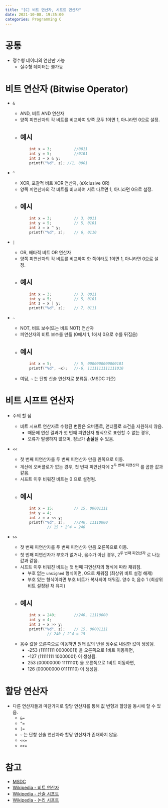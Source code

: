 ```yaml
---
title: "[C] 비트 연산자, 시프트 연산자"
date: 2021-10-08. 19:35:00
categories: Programming C
---
```


# 공통
- 정수형 데이터의 연산만 가능
    - 실수형 데이터는 불가능

# 비트 연산자 (Bitwise Operator)

- `&`
    - AND, 비트 AND 연산자
    - 양쪽 피연산자의 각 비트를 비교하여 양쪽 모두 1이면 1, 아니라면 0으로 설정.
    - 예시
        - 
        ```c
            int x = 3;          //0011
            int y = 5;          //0101
            int z = x & y;
            printf("%d", z); //1, 0001
        ```

- `^`
    - XOR, 포괄적 비트 XOR 연산자, (eXclusive OR)
    - 양쪽 피연산자의 각 비트를 비교하여 서로 다르면 1, 아니라면 0으로 설정.
    - 예시
        - 
        ```c
            int x = 3;          // 3, 0011
            int y = 5;          // 5, 0101
            int z = x ^ y;
            printf("%d", z);    // 6, 0110
        ```


- `|`
    - OR, 배타적 비트 OR 연산자
    - 양쪽 피연산자의 각 비트를 비교하여 한 쪽이라도 1이면 1, 아니라면 0으로 설정.
    - 예시
        - 
        ```c
            int x = 3;          // 3, 0011
            int y = 5;          // 5, 0101
            int z = x | y;
            printf("%d", z);    // 7, 0111
        ```

- `~`
    - NOT, 비트 보수(또는 비트 NOT) 연산자
    - 피연산자의 비트 보수를 만듦 (0에서 1, 1에서 0으로 수를 뒤집음)
    - 예시
        - 
        ```c
            int x = 5;          // 5, 0000000000000101
            printf("%d", ~x);   //-6, 1111111111111010
        ```
    - 여담, `~` 는 단항 산술 연산자로 분류됨. (MSDC 기준)

# 비트 시프트 연산자

- 주의 할 점
    - 비트 시프트 연산자로 수행된 변환은 오버플로, 언더플로 조건을 지원하지 않음.
        - 때문에 연산 결과가 첫 번째 피연산자 형식으로 표현할 수 없는 경우, 
        - 오류가 발생하지 않으며, 정보가 **손실**될 수 있음.

- `<<`
    - 첫 번째 피연산자를 두 번째 피연산자 만큼 왼쪽으로 이동.
    - 계산에 오버플로가 없는 경우, 첫 번째 피연산자에 2<sup>두 번째 피연산자</sup> 를 곱한 값과 같음.
    - 시프트 이후 비워진 비트는 0 으로 설정됨.
    - 예시
        - 
        ```c
            int x = 15;         // 15, 00001111
            int y = 4;
            int z = x << y;
            printf("%d", z);    //240, 11110000
                    // 15 * 2^4 = 240
        ```  

- `>>`
    - 첫 번째 피연산자를 두 번째 피연산자 만큼 오른쪽으로 이동.
    - 첫 번째 피연산자가 부호가 없거나, 음수가 아닌 경우, 2<sup>두 번째 피연산자</sup> 로 나눈 값과 같음.
    - 시프트 이후 비워진 비트는 첫 번째 피연산자의 형식에 따라 채워짐.
        - 부호 없는 `unsigned` 형식이면, 0으로 채워짐 (최상위 비트 설정 해제)
        - 부호 있는 형식이라면 부호 비트가 복사되여 채워짐. 양수 0, 음수 1 (최상위 비트 설정된 채 유지)
    - 예시
        - 
        ```c
            int x = 240;        //240, 11110000
            int y = 4;
            int z = x >> y;
            printf("%d", z);    // 15, 00001111
                    // 240 / 2^4 = 15
        ```  
    - 음수 값을 오른쪽으로 이동하면 원래 값의 반을 정수로 내림한 값이 생성됨.
        - -253 (11111111 00000011) 을 오른쪽으로 1비트 이동하면,
        - -127 (11111111 10000001) 이 생성됨.
        -  253 (00000000 11111101) 을 오른쪽으로 1비트 이동하면,
        -  126 (00000000 01111110) 이 생성됨.

# 할당 연산자

- 다른 연산자들과 마찬가지로 할당 연산자를 통해 값 변형과 할당을 동시에 할 수 있음.
    - `&=`
    - `^=`
    - `|=`
    - `~` 는 단항 산술 연산자라 할당 연산자가 존재하지 않음.
    - `<<=`
    - `>>=`

# 참고

- [MSDC](https://docs.microsoft.com/ko-kr/cpp/c-language/c-bitwise-operators?view=msvc-160)
- [Wikipedia - 비트 연산자](https://ko.wikipedia.org/wiki/%EB%B9%84%ED%8A%B8_%EC%97%B0%EC%82%B0)
- [Wikipedia - 산술 시프트](https://ko.wikipedia.org/wiki/%EC%82%B0%EC%88%A0_%EC%8B%9C%ED%94%84%ED%8A%B8)
- [Wikipedia - 논리 시프트](https://ko.wikipedia.org/wiki/%EB%85%BC%EB%A6%AC_%EC%8B%9C%ED%94%84%ED%8A%B8)